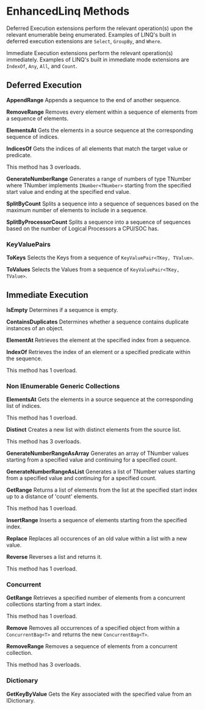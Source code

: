 # EnhancedLinq Methods

Deferred Execution extensions perform the relevant operation(s) upon the relevant enumerable being enumerated. Examples of LINQ's built in deferred execution extensions are ``Select``, ``GroupBy``, and ``Where``.

Immediate Execution extensions perform the relevant operation(s) immediately. Examples of LINQ's built in immediate mode extensions are ``IndexOf``, ``Any``, ``All``, and ``Count``.

## Deferred Execution

**AppendRange**
Appends a sequence to the end of another sequence.

**RemoveRange**
Removes every element within a sequence of elements from a sequence of elements.

**ElementsAt**
Gets the elements in a source sequence at the corresponding sequence of indices.

**IndicesOf**
Gets the indices of all elements that match the target value or predicate. 

This method has 3 overloads.

**GenerateNumberRange**
Generates a range of numbers of type TNumber where TNumber implements ``INumber<TNumber>`` starting from the specified start value and ending at the specified end value.

**SplitByCount**
Splits a sequence into a sequence of sequences based on the maximum number of elements to include in a sequence.

**SplitByProcessorCount**
Splits a sequence into a sequence of sequences based on the number of Logical Processors a CPU/SOC has.

### KeyValuePairs

**ToKeys**
Selects the Keys from a sequence of ``KeyValuePair<TKey, TValue>``.

**ToValues**
Selects the Values from a sequence of ``KeyValuePair<TKey, TValue>``.

## Immediate Execution

**IsEmpty**
Determines if a sequence is empty.

**ContainsDuplicates**
Determines whether a sequence contains duplicate instances of an object.

**ElementAt**
Retrieves the element at the specified index from a sequence.

**IndexOf**
Retrieves the index of an element or a specified predicate within the sequence.

This method has 1 overload.


### Non IEnumerable<T> Generic Collections

**ElementsAt**
Gets the elements in a source sequence at the corresponding list of indices.

This method has 1 overload.

**Distinct**
Creates a new list with distinct elements from the source list.

This method has 3 overloads.

**GenerateNumberRangeAsArray**
Generates an array of TNumber values starting from a specified value and continuing for a specified count.

**GenerateNumberRangeAsList**
Generates a list of TNumber values starting from a specified value and continuing for a specified count.


**GetRange**
Returns a list of elements from the list at the specified start index up to a distance of 'count' elements.

This method has 1 overload.

**InsertRange**
Inserts a sequence of elements starting from the specified index.

**Replace**
Replaces all occurences of an old value within a list with a new value.

**Reverse**
Reverses a list and returns it.

This method has 1 overload.

### Concurrent

**GetRange**
Retrieves a specified number of elements from a concurrent collections starting from a start index.

This method has 1 overload.

**Remove**
Removes all occurrences of a specified object from within a ``ConcurrentBag<T>`` and returns the new ``ConcurrentBag<T>``.

**RemoveRange**
Removes a sequence of elements from a concurrent collection.

This method has 3 overloads.

### Dictionary

**GetKeyByValue**
Gets the Key associated with the specified value from an IDictionary.